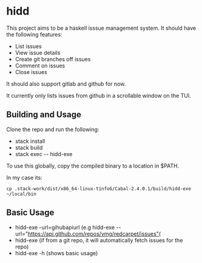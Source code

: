 # hidd

This project aims to be a haskell isssue management system. It should
have the following features:

- List issues
- View issue details
- Create git branches off issues
- Comment on issues
- Close issues

It should also support gitlab and github for now.

It currently only lists issues from github in a scrollable window on the
TUI.

## Building and Usage
Clone the repo and run the following:

- stack install
- stack build
- stack exec -- hidd-exe

To use this globally, copy the compiled binary to a location in $PATH.

In my case its:

```
cp .stack-work/dist/x86_64-linux-tinfo6/Cabal-2.4.0.1/build/hidd-exe
~/local/bin
```

## Basic Usage

- hidd-exe -url=gihubapiurl (e.g hidd-exe
  --url="https://api.github.com/repos/vmg/redcarpet/issues"(
- hidd-exe (if from a git repo, it will automatically fetch issues for
  the repo)
- hidd-exe -h (shows basic usage)

